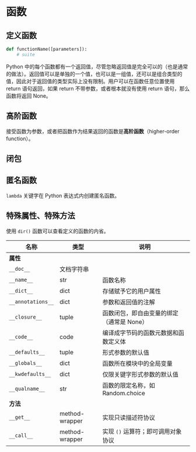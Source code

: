 # 函数

## 定义函数

```py
def functionName([parameters]):
    # suite
```

Python 中的每个函数都有一个返回值，尽管忽略返回值是完全可以的（也是通常的做法）。返回值可以是单独的一个值，也可以是一组值，还可以是组合类型的值，因此对于返回值的类型实际上没有限制。用户可以在函数任意位置使用 return 语句返回，如果 return 不带参数，或者根本就没有使用 return 语句，那么函数将返回 None。

## 高阶函数

接受函数为参数，或者把函数作为结果返回的函数是**高阶函数**（higher-order function）。

## 闭包

## 匿名函数

`lambda` 关键字在 Python 表达式内创建匿名函数。

## 特殊属性、特殊方法

使用 `dir()` 函数可以查看定义的函数的内省。

| 名称              | 类型           | 说明                                      |
| ----------------- | -------------- | ----------------------------------------- |
| **属性**          |                |                                           |
|`__doc__`|文档字符串|
| `__name__`        | str            | 函数名称                                  |
| `__dict__`        | dict           | 存储赋予它的用户属性                      |
| `__annotations__` | dict           | 参数和返回值的注解                        |
| `__closure__`     | tuple          | 函数闭包，即自由变量的绑定（通常是 None） |
| `__code__`        | code           | 编译成字节码的函数元数据和函数定义体      |
| `__defaults__`    | tuple          | 形式参数的默认值                          |
| `__globals__`     | dict           | 函数所在模块中的全局变量                  |
| `__kwdefaults__`  | dict           | 仅限关键字形式参数的默认值                |
| `__qualname__`    | str            | 函数的限定名称，如 Random.choice          |
| **方法**          |                |                                           |
| `__get__`         | method-wrapper | 实现只读描述符协议                        |
| `__call__`        | method-wrapper | 实现 `()` 运算符；即可调用对象协议        |

